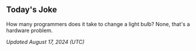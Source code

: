 ## Today's Joke
How many programmers does it take to change a light bulb? None, that's a hardware problem.

*Updated August 17, 2024 (UTC)*
